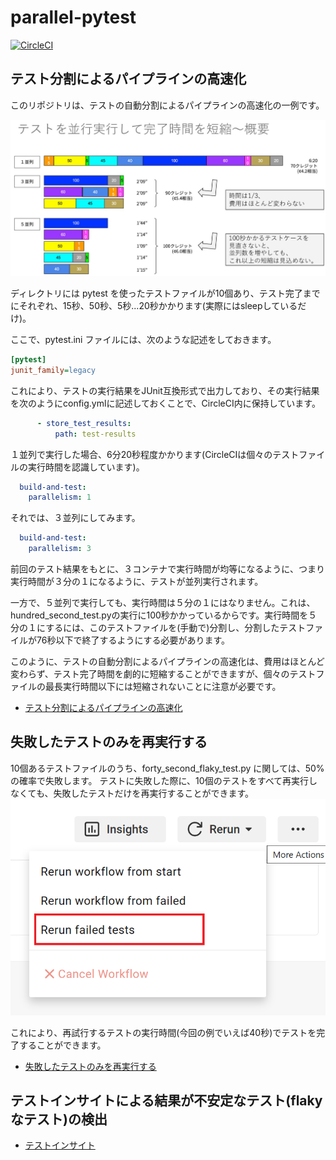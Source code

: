 # parallel-pytest
[![CircleCI](https://dl.circleci.com/status-badge/img/gh/mfunaki-circleci/parallel-pytest/tree/main.svg?style=svg)](https://dl.circleci.com/status-badge/redirect/gh/mfunaki-circleci/parallel-pytest/tree/main)
## テスト分割によるパイプラインの高速化
このリポジトリは、テストの自動分割によるパイプラインの高速化の一例です。

![テストを並行実行して完了時間を短縮](/images/fig-parallel-circleci.png)

ディレクトリには pytest を使ったテストファイルが10個あり、テスト完了までにそれぞれ、15秒、50秒、5秒...20秒かかります(実際にはsleepしているだけ)。

ここで、pytest.ini ファイルには、次のような記述をしておきます。
```pytest.ini
[pytest]
junit_family=legacy
```
これにより、テストの実行結果をJUnit互換形式で出力しており、その実行結果を次のようにconfig.ymlに記述しておくことで、CircleCI内に保持しています。
```config.yml
      - store_test_results:
          path: test-results
```

１並列で実行した場合、6分20秒程度かかります(CircleCIは個々のテストファイルの実行時間を認識しています)。
```config.yml
  build-and-test:
    parallelism: 1
```

それでは、３並列にしてみます。
```config.yml
  build-and-test:
    parallelism: 3
```
前回のテスト結果をもとに、３コンテナで実行時間が均等になるように、つまり実行時間が３分の１になるように、テストが並列実行されます。

一方で、５並列で実行しても、実行時間は５分の１にはなりません。これは、hundred_second_test.pyの実行に100秒かかっているからです。実行時間を５分の１にするには、このテストファイルを(手動で)分割し、分割したテストファイルが76秒以下で終了するようにする必要があります。

このように、テストの自動分割によるパイプラインの高速化は、費用はほとんど変わらず、テスト完了時間を劇的に短縮することができますが、個々のテストファイルの最長実行時間以下には短縮されないことに注意が必要です。

- [テスト分割によるパイプラインの高速化](https://circleci.com/docs/ja/test-splitting-tutorial/)

## 失敗したテストのみを再実行する
10個あるテストファイルのうち、forty_second_flaky_test.py に関しては、50%の確率で失敗します。
テストに失敗した際に、10個のテストをすべて再実行しなくても、失敗したテストだけを再実行することができます。
![Rerun failed test](/images/rerun-failed-test-circleci.png)

これにより、再試行するテストの実行時間(今回の例でいえば40秒)でテストを完了することができます。

- [失敗したテストのみを再実行する](https://circleci.com/docs/ja/rerun-failed-tests/)

## テストインサイトによる結果が不安定なテスト(flakyなテスト)の検出

- [テストインサイト](https://circleci.com/docs/ja/insights-tests/)

